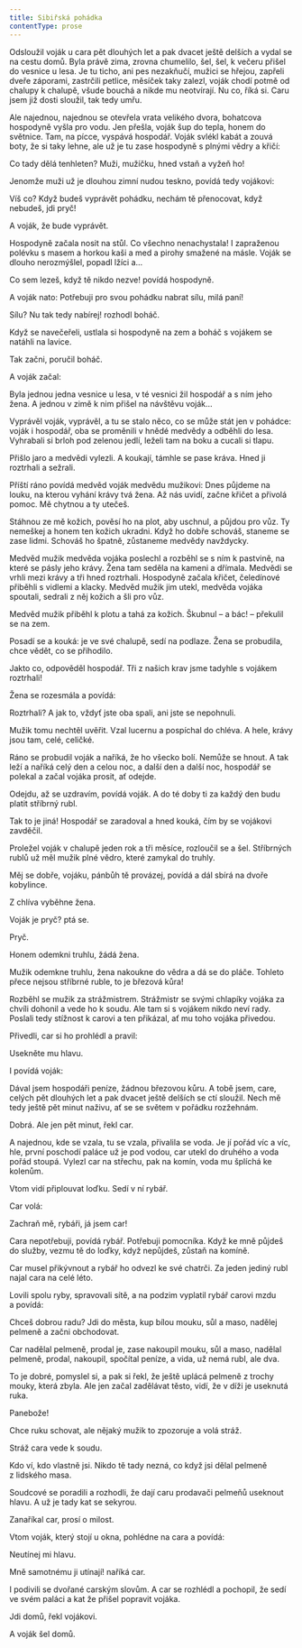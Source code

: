 ```yaml
---
title: Sibiřská pohádka
contentType: prose
---
```


Odsloužil voják u cara pět dlouhých let a pak dvacet ještě delších a vydal se na cestu domů. Byla právě zima, zrovna chumelilo, šel, šel, k večeru přišel do vesnice u lesa. Je tu ticho, ani pes nezakňučí, mužici se hřejou, zapřeli dveře záporami, zastrčili petlice, měsíček taky zalezl, voják chodí potmě od chalupy k chalupě, všude bouchá a nikde mu neotvírají. Nu co, říká si. Caru jsem již dosti sloužil, tak tedy umřu.

Ale najednou, najednou se otevřela vrata velikého dvora, bohatcova hospodyně vyšla pro vodu. Jen přešla, voják šup do tepla, honem do světnice. Tam, na pícce, vyspává hospodář. Voják svlékl kabát a zouvá boty, že si taky lehne, ale už je tu zase hospodyně s plnými vědry a křičí:

Co tady dělá tenhleten? Muži, mužíčku, hned vstaň a vyžeň ho!

Jenomže muži už je dlouhou zimní nudou teskno, povídá tedy vojákovi:

Víš co? Když budeš vyprávět pohádku, nechám tě přenocovat, když nebudeš, jdi pryč!

A voják, že bude vyprávět.

Hospodyně začala nosit na stůl. Co všechno nenachystala! I zapraženou polévku s masem a horkou kaši a med a pirohy smažené na másle. Voják se dlouho nerozmýšlel, popadl lžíci a…

Co sem lezeš, když tě nikdo nezve! povídá hospodyně.

A voják nato: Potřebuji pro svou pohádku nabrat sílu, milá paní!

Sílu? Nu tak tedy nabírej! rozhodl boháč.

Když se navečeřeli, ustlala si hospodyně na zem a boháč s vojákem se natáhli na lavice.

Tak začni, poručil boháč.

A voják začal:

Byla jednou jedna vesnice u lesa, v té vesnici žil hospodář a s ním jeho žena. A jednou v zimě k nim přišel na návštěvu voják…

Vyprávěl voják, vyprávěl, a tu se stalo něco, co se může stát jen v pohádce: voják i hospodář, oba se proměnili v hnědé medvědy a odběhli do lesa. Vyhrabali si brloh pod zelenou jedlí, leželi tam na boku a cucali si tlapu.

Přišlo jaro a medvědi vylezli. A koukají, támhle se pase kráva. Hned ji roztrhali a sežrali.

Příští ráno povídá medvěd voják medvědu mužikovi: Dnes půjdeme na louku, na kterou vyhání krávy tvá žena. Až nás uvidí, začne křičet a přivolá pomoc. Mě chytnou a ty utečeš.

Stáhnou ze mě kožich, pověsí ho na plot, aby uschnul, a půjdou pro vůz. Ty nemeškej a honem ten kožich ukradni. Když ho dobře schováš, staneme se zase lidmi. Schováš ho špatně, zůstaneme medvědy navždycky.

Medvěd mužik medvěda vojáka poslechl a rozběhl se s ním k pastvině, na které se pásly jeho krávy. Žena tam seděla na kameni a dřímala. Medvědi se vrhli mezi krávy a tři hned roztrhali. Hospodyně začala křičet, čeledínové přiběhli s vidlemi a klacky. Medvěd mužik jim utekl, medvěda vojáka spoutali, sedrali z něj kožich a šli pro vůz.

Medvěd mužik přiběhl k plotu a tahá za kožich. Škubnul – a bác! – překulil se na zem.

Posadí se a kouká: je ve své chalupě, sedí na podlaze. Žena se probudila, chce vědět, co se přihodilo.

Jakto co, odpověděl hospodář. Tři z našich krav jsme tadyhle s vojákem roztrhali!

Žena se rozesmála a povídá:

Roztrhali? A jak to, vždyť jste oba spali, ani jste se nepohnuli.

Mužik tomu nechtěl uvěřit. Vzal lucernu a pospíchal do chléva. A hele, krávy jsou tam, celé, celičké.

Ráno se probudil voják a naříká, že ho všecko bolí. Nemůže se hnout. A tak leží a naříká celý den a celou noc, a další den a další noc, hospodář se polekal a začal vojáka prosit, ať odejde.

Odejdu, až se uzdravím, povídá voják. A do té doby ti za každý den budu platit stříbrný rubl.

Tak to je jiná! Hospodář se zaradoval a hned kouká, čím by se vojákovi zavděčil.

  

Proležel voják v chalupě jeden rok a tři měsíce, rozloučil se a šel. Stříbrných rublů už měl mužik plné vědro, které zamykal do truhly.

Měj se dobře, vojáku, pánbůh tě provázej, povídá a dál sbírá na dvoře kobylince.

Z chlíva vyběhne žena.

Voják je pryč? ptá se.

Pryč.

Honem odemkni truhlu, žádá žena.

Mužik odemkne truhlu, žena nakoukne do vědra a dá se do pláče. Tohleto přece nejsou stříbrné ruble, to je březová kůra!

Rozběhl se mužik za strážmistrem. Strážmistr se svými chlapíky vojáka za chvíli dohonil a vede ho k soudu. Ale tam si s vojákem nikdo neví rady. Poslali tedy stížnost k carovi a ten přikázal, ať mu toho vojáka přivedou.

Přivedli, car si ho prohlédl a pravil:

Usekněte mu hlavu.

I povídá voják:

Dával jsem hospodáři peníze, žádnou březovou kůru. A tobě jsem, care, celých pět dlouhých let a pak dvacet ještě delších se ctí sloužil. Nech mě tedy ještě pět minut naživu, ať se se světem v pořádku rozžehnám.

Dobrá. Ale jen pět minut, řekl car.

A najednou, kde se vzala, tu se vzala, přivalila se voda. Je jí pořád víc a víc, hle, první poschodí paláce už je pod vodou, car utekl do druhého a voda pořád stoupá. Vylezl car na střechu, pak na komín, voda mu šplíchá ke kolenům.

Vtom vidí připlouvat loďku. Sedí v ní rybář.

Car volá:

Zachraň mě, rybáři, já jsem car!

Cara nepotřebuji, povídá rybář. Potřebuji pomocníka. Když ke mně půjdeš do služby, vezmu tě do loďky, když nepůjdeš, zůstaň na komíně.

Car musel přikývnout a rybář ho odvezl ke své chatrči. Za jeden jediný rubl najal cara na celé léto.

Lovili spolu ryby, spravovali sítě, a na podzim vyplatil rybář carovi mzdu a povídá:

Chceš dobrou radu? Jdi do města, kup bílou mouku, sůl a maso, nadělej pelmeně a začni obchodovat.

Car nadělal pelmeně, prodal je, zase nakoupil mouku, sůl a maso, nadělal pelmeně, prodal, nakoupil, spočítal peníze, a vida, už nemá rubl, ale dva.

To je dobré, pomyslel si, a pak si řekl, že ještě uplácá pelmeně z trochy mouky, která zbyla. Ale jen začal zadělávat těsto, vidí, že v díži je useknutá ruka.

Panebože!

Chce ruku schovat, ale nějaký mužik to zpozoruje a volá stráž.

Stráž cara vede k soudu.

Kdo ví, kdo vlastně jsi. Nikdo tě tady nezná, co když jsi dělal pelmeně z lidského masa.

Soudcové se poradili a rozhodli, že dají caru prodavači pelmeňů useknout hlavu. A už je tady kat se sekyrou.

Zanaříkal car, prosí o milost.

Vtom voják, který stojí u okna, pohlédne na cara a povídá:

Neutínej mi hlavu.

Mně samotnému ji utínají! naříká car.

I podivili se dvořané carským slovům. A car se rozhlédl a pochopil, že sedí ve svém paláci a kat že přišel popravit vojáka.

Jdi domů, řekl vojákovi.

A voják šel domů.

